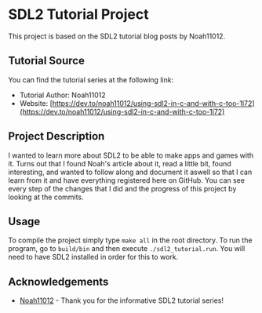 # SDL2 Tutorial Project

This project is based on the SDL2 tutorial blog posts by Noah11012.

## Tutorial Source

You can find the tutorial series at the following link:

- Tutorial Author: Noah11012
- Website: [https://dev.to/noah11012/using-sdl2-in-c-and-with-c-too-1l72](https://dev.to/noah11012/using-sdl2-in-c-and-with-c-too-1l72)

## Project Description

I wanted to learn more about SDL2 to be able to make apps and games with it. Turns out that I found Noah's article about it, read a little bit, found interesting, and wanted to follow along and document it aswell so that I can learn from it and have everything registered here on GitHub. You can see every step of the changes that I did and the progress of this project by looking at the commits. 

## Usage

To compile the project simply type `make all` in the root directory. To run the program, go to `build/bin` and then execute `./sdl2_tutorial.run`. You will need to have SDL2 installed in order for this to work.

## Acknowledgements

- [Noah11012](https://dev.to/noah11012) - Thank you for the informative SDL2 tutorial series!


